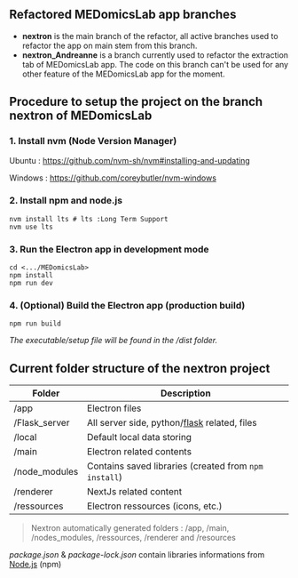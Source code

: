 ## Refactored MEDomicsLab app branches

- **nextron** is the main branch of the refactor, all active branches used to refactor the app on main stem from this branch.
- **nextron_Andreanne** is a branch currently used to refactor the extraction tab of MEDomicsLab app. The code on this branch can't be used for any other feature of the MEDomicsLab app for the moment.

## Procedure to setup the project on the branch nextron of MEDomicsLab

### 1. Install nvm (Node Version Manager)

Ubuntu : https://github.com/nvm-sh/nvm#installing-and-updating

Windows : https://github.com/coreybutler/nvm-windows

### 2. Install npm and node.js

```
nvm install lts # lts :Long Term Support
nvm use lts
```

### 3. Run the Electron app in development mode

```
cd <.../MEDomicsLab>
npm install
npm run dev
```

### 4. (Optional) Build the Electron app (production build)

```
npm run build
```

_The executable/setup file will be found in the /dist folder._

## Current folder structure of the nextron project

| Folder        | Description                                                                        |
| ------------- | ---------------------------------------------------------------------------------- |
| /app          | Electron files                                                                     |
| /Flask_server | All server side, python/[flask](https://flask.palletsprojects.com/) related, files |
| /local        | Default local data storing                                                         |
| /main         | Electron related contents                                                          |
| /node_modules | Contains saved libraries (created from `npm install`)                              |
| /renderer     | NextJs related content                                                             |
| /ressources   | Electron ressources (icons, etc.)                                                  |

> Nextron automatically generated folders : /app, /main, /nodes_modules, /ressources, /renderer and /resources

_package.json_ & _package-lock.json_ contain libraries informations from [Node.js](https://nodejs.org/en) (npm)
